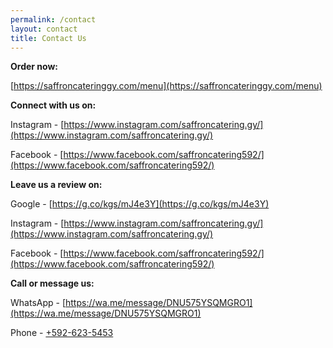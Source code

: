 ```yaml
---
permalink: /contact
layout: contact
title: Contact Us
---
```


**Order now:**

[https://saffroncateringgy.com/menu](https://saffroncateringgy.com/menu)

**Connect with us on:**

Instagram - [https://www.instagram.com/saffroncatering.gy/](https://www.instagram.com/saffroncatering.gy/)

Facebook - [https://www.facebook.com/saffroncatering592/](https://www.facebook.com/saffroncatering592/)

**Leave us a review on:**

Google - [https://g.co/kgs/mJ4e3Y](https://g.co/kgs/mJ4e3Y)

Instagram - [https://www.instagram.com/saffroncatering.gy/](https://www.instagram.com/saffroncatering.gy/)

Facebook - [https://www.facebook.com/saffroncatering592/](https://www.facebook.com/saffroncatering592/)

**Call or message us:**

WhatsApp - [https://wa.me/message/DNU575YSQMGRO1](https://wa.me/message/DNU575YSQMGRO1)

Phone - [+592-623-5453](tel:+592-623-5453)
